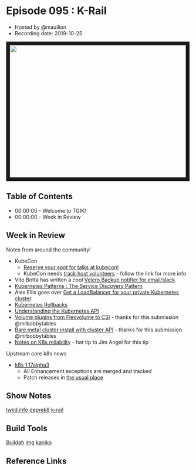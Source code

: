 # Episode 095 : K-Rail

- Hosted by @mauilion
- Recording date: 2019-10-25

<!--- Thumbnailed embed of the video, n8Xo_ghCIOSY is the video id from the youtube url --->

<a href="https://www.youtube.com/watch?v=_wUA20WDfws
" target="_blank"><img src="http://img.youtube.com/vi/_wUA20WDfws/hqdefault.jpg" width="480" height="360" border="10" /></a>

## Table of Contents

- 00:00:00 - Welcome to TGIK!
- 00:00:00 - Week in Review

## Week in Review

Notes from around the community!
- KubeCon
    - [Reserve your spot for talks at kubecon!](https://twitter.com/Microwavables/status/1187130618368446464?s=20)
    - KubeCon needs [track host volunteers](https://discuss.kubernetes.io/t/wanted-track-hosts-for-kubecon-cloudnativecon/8481) - follow the link for more info
- Vito Botta has written a cool [Velero Backup notifier for email/slack](https://github.com/vitobotta/velero-backup-notification)
- [Kubernetes Patterns : The Service Discovery Pattern](https://www.magalix.com/blog/kubernetes-patterns-the-service-discovery-pattern)
- Alex Ellis goes over [Get a LoadBalancer for your private Kubernetes cluster](https://blog.alexellis.io/ingress-for-your-local-kubernetes-cluster/)
- [Kubernetes Rollbacks](https://learnk8s.io/kubernetes-rollbacks/)
- [Understanding the Kubernetes API](http://blog.madhukaraphatak.com/understanding-k8s-api-part-1/)
- [Volume plugins from Flexvolume to CSI](https://medium.com/flant-com/kubernetes-volume-plugins-from-flexvolume-to-csi-c9a011d2670d) - thanks for this submission @mrbobbytables
- [Bare metal cluster install with cluster API](https://itnext.io/kubernetes-cluster-creation-on-baremetal-host-using-cluster-api-1c2373230a17) - thanks for this submission @mrbobbytables
- [Notes on K8s reliability](https://github.com/kubernetes-sigs/kubespray/blob/master/docs/kubernetes-reliability.md) - hat tip to Jim Angel for this tip 

Upstream core k8s news

- [k8s 1.17alpha3](https://github.com/kubernetes/kubernetes/releases/tag/v1.17.0-alpha.3)
    - All Enhancement exceptions are merged and tracked
    - Patch releases in [the usual place](https://github.com/kubernetes/sig-release/blob/master/releases/patch-releases.md)


## Show Notes
[lwkd.info](http://lwkd.info/)
[deprek8](https://github.com/naquada/deprek8)
[k-rail](https://github.com/cruise-automation/k-rail)

## Build Tools

[Buildah](https://github.com/containers/buildah)
[img](https://github.com/genuinetools/img)
[kaniko](https://github.com/GoogleContainerTools/kaniko)

## Reference Links
